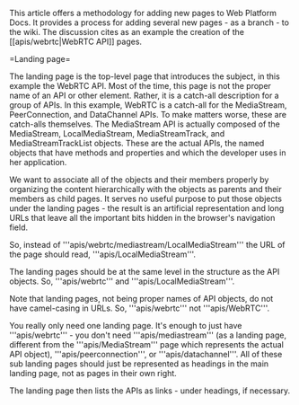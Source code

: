 This article offers a methodology for adding new pages to Web Platform Docs. It provides a process for adding several new pages -  as a branch - to the wiki. The discussion cites as an example the creation of  the [[apis/webrtc|WebRTC API]] pages.

=Landing page=

The landing page is the top-level page that introduces the subject, in this example the WebRTC API. Most of the time, this page is not the proper name of an API or other element. Rather, it is a catch-all description for a group of APIs. In this example, WebRTC is a catch-all for the MediaStream, PeerConnection, and DataChannel APIs. To make matters worse, these are catch-alls themselves. The MediaStream API is actually composed of the MediaStream, LocalMediaStream, MediaStreamTrack, and MediaStreamTrackList objects. These are the actual APIs, the named objects that have methods and properties and which the developer uses in her application.

We want to associate all of the objects and their members properly by organizing the content hierarchically with the objects as parents and their members as child pages. It serves no useful purpose to put those objects under the landing pages - the result is an artificial representation and long URLs that leave all the important bits hidden in the browser's navigation field.

So, instead of '''apis/webrtc/mediastream/LocalMediaStream''' the URL of the page should read, '''apis/LocalMediaStream'''.

The landing pages should be at the same level in the structure as the API objects. So, '''apis/webrtc''' and '''apis/LocalMediaStream'''.

Note that landing pages, not being proper names of API objects, do not have camel-casing in URLs. So, '''apis/webrtc''' not '''apis/WebRTC'''.

You really only need one landing page. It's enough to just have '''apis/webrtc''' - you don't need '''apis/mediastream''' (as a landing page, different from the '''apis/MediaStream''' page which represents the actual API object), '''apis/peerconnection''', or '''apis/datachannel'''. All of these sub landing pages should just be represented as headings in the main landing page, not as pages in their own right.

The landing page then lists the APIs as links - under headings, if necessary.